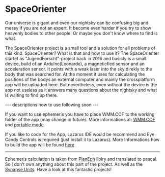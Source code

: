# SpaceOrienter

Our universe is gigant and even our nightsky can be confusing big and messy if you are not an expert.
It become even harder if you try to show heavenly bodies to other people. 
Or maybe you don't know where to find is what.

The SpaceOrienter project is a small tool and a solution for all problems of this kind.
SpaceOrienter? What is that and how to use it?
The SpaceOrienter startet as "JugendForscht"-project back in 2016 and basicly is a small device, build of an ArduIno(Leonardo), a magneticfied sensor and an acceleration sensor. It points with a weak laser into the sky direkly to the body that was searched for. At the moment it uses for calculating the positions of the bodys an external computer and mainly the crossplatform app will be uploaded here.
But nevertheless, even without the device is the app not useless as it answers many questions about the nightsky and what is waiting to find up there.

--- descriptions how to use following soon ---

If you want to use ephemeris you have to place WMM.COF to the working folder of the app (may change in future). More informations at: [WMM.COF](https://github.com/FireInstallations/SpaceOrienter/wiki/WMM.COF) and [portable mode](https://github.com/FireInstallations/SpaceOrienter/wiki/Portable-Mode).

If you like to code for the App, Lazarus IDE would be recommend and Eye Candy Controls is required (just install it to Lazarus). More Informations how to build the app will be found [here](https://github.com/FireInstallations/SpaceOrienter/wiki/Build-the-App).

***

Ephemeris calculation is taken from [PlanEph](https://sourceforge.net/projects/planeph/) libiry and translated to pascal. So I don't own anything about this part of the project. As well as the [Synapse Units](http://www.ararat.cz/synapse/doku.php/download). Have a look at this fantastic projects!
